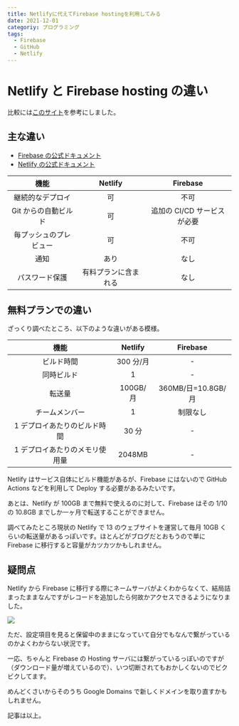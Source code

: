 ```yaml
---
title: Netlifyに代えてFirebase hostingを利用してみる
date: 2021-12-01
categoriy: プログラミング
tags:
  - Firebase
  - GitHub
  - Netlify
---
```


# Netlify と Firebase hosting の違い

比較には[このサイト](https://bejamas.io/compare/netlify-vs-firebase/)を参考にしました。

## 主な違い

- [Firebase の公式ドキュメント](https://firebase.google.com/pricing/)
- [Netlify の公式ドキュメント](https://www.netlify.com/pricing/)

|          機能          |       Netlify        |          Firebase           |
| :--------------------: | :------------------: | :-------------------------: |
|    継続的なデプロイ    |          可          |            不可             |
|  Git からの自動ビルド  |          可          | 追加の CI/CD サービスが必要 |
| 毎プッシュのプレビュー |          可          |            不可             |
|          通知          |         あり         |            なし             |
|     パスワード保護     | 有料プランに含まれる |            なし             |

## 無料プランでの違い

ざっくり調べたところ、以下のような違いがある模様。

|              機能              |  Netlify  |      Firebase      |
| :----------------------------: | :-------: | :----------------: |
|           ビルド時間           | 300 分/月 |         -          |
|           同時ビルド           |     1     |         -          |
|             転送量             | 100GB/月  | 360MB/日=10.8GB/月 |
|         チームメンバー         |     1     |      制限なし      |
|  1 デプロイあたりのビルド時間  |   30 分   |         -          |
| 1 デプロイあたりのメモリ使用量 |  2048MB   |         -          |

Netlify はサービス自体にビルド機能があるが、Firebase にはないので GitHub Actions などを利用して Deploy する必要があるみたいです。

あとは、Netlify が 100GB まで無料で使えるのに対して、Firebase はその 1/10 の 10.8GB までしか一ヶ月で転送することができません。

調べてみたところ現状の Netlify で 13 のウェブサイトを運営して毎月 10GB くらいの転送量があるっぽいです。ほとんどがブログだとおもうので単に Firebase に移行すると容量がカツカツかもしれません。

## 疑問点

Netlify から Firebase に移行する際にネームサーバがよくわからなくて、結局詰まったままなんですがレコードを追加したら何故かアクセスできるようになりました。

![](https://pbs.twimg.com/media/FFgbwnAVQAI0dAo?format=jpg&name=large)

ただ、設定項目を見ると保留中のままになっていて自分でもなんで繋がっているのかよくわからない状況です。

一応、ちゃんと Firebase の Hosting サーバには繋がっているっぽいのですが（ダウンロード量が増えているので）、いつ切断されてもおかしくないのでビクビクしてます。

めんどくさいからそのうち Google Domains で新しくドメインを取り直すかもしれません。

記事は以上。

